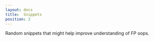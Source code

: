 ```yaml
---
layout: docs
title:  Snippets 
position: 2 
---
```


Random snippets that might help improve understanding of FP oops.

